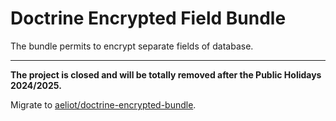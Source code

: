 # Doctrine Encrypted Field Bundle

The bundle permits to encrypt separate fields of database.

---

**The project is closed and will be totally removed after the Public Holidays 2024/2025.**

Migrate to [aeliot/doctrine-encrypted-bundle](https://github.com/Aeliot-Tm/doctrine-encrypted-bundle/blob/main/docs/migrate_to_package.md).
